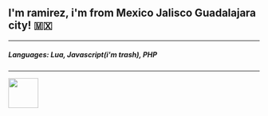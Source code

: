 ## I'm ramirez, i'm from Mexico Jalisco Guadalajara city! 🇲🇽
------------------------------------------------------------


##### Languages: Lua, Javascript(i'm trash), PHP ###
----------------------------------------------------

<img align='center' src='https://images.emojiterra.com/twitter/v13.0/512px/1f1f2-1f1fd.png' height='60px' width='60px'>
